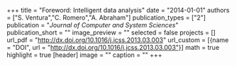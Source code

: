 +++
title = "Foreword: Intelligent data analysis"
date = "2014-01-01"
authors = ["S. Ventura","C. Romero","A. Abraham"]
publication_types = ["2"]
publication = "_Journal of Computer and System Sciences_"
publication_short = ""
image_preview = ""
selected = false
projects = []
url_pdf = "http://dx.doi.org/10.1016/j.jcss.2013.03.003"
url_custom = [{name = "DOI", url = "http://dx.doi.org/10.1016/j.jcss.2013.03.003"}]
math = true
highlight = true
[header]
image = ""
caption = ""
+++

